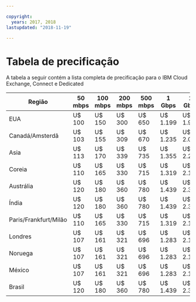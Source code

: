 ```yaml
---

copyright:
  years: 2017, 2018
lastupdated: "2018-11-19"

---
```


# Tabela de precificação

A tabela a seguir contém a lista completa de precificação para o IBM Cloud Exchange, Connect e Dedicated

| Região | 50 mbps | 100 mbps | 200 mbps | 500 mbps | 1 Gbps | 2 Gbps | 5 Gbps | 10 Gbps |
|----|----|----|----|----|----|----|----|----|
| EUA |  U$ 100 | U$ 150 | U$ 300 | U$ 650 | U$ 1.199 | U$ 1.999 | U$ 3.750 | US$ 4.999 |
| Canadá/Amsterdã |  U$ 103 | U$ 155 | U$ 309 | U$ 670 | U$ 1.235 | U$ 2.059 | U$ 3.863 | US$ 5.149 |
| Asia | U$ 113 | U$ 170 | U$ 339 | U$ 735 | U$ 1.355 | U$ 2.259 | U$ 4.238 | US$ 5.649 |
| Coreia | U$ 110 | U$ 165 | U$ 330 | U$ 715 | U$ 1.319 | U$ 2.199 | U$ 4.125 | US$ 5.499 |
| Austrália | U$ 120 | U$ 180 | U$ 360 | U$ 780 | U$ 1.439 | U$ 2.399 | U$ 4.500| US$ 5.999 |
| Índia | U$ 120 | U$ 180 | U$ 360 | U$ 780 | U$ 1.439 | U$ 2.399 | U$ 4.500| US$ 5.999 |
| Paris/Frankfurt/Milão |  U$ 110 | U$ 165 | U$ 330 | U$ 715 | U$ 1.319 | U$ 2.199 | U$ 4.125 | US$ 5.499 |
| Londres |  U$ 107 | U$ 161 | U$ 321 | U$ 696 | U$ 1.283 | U$ 2.139 | U$ 4.013 | US$ 5.349 |
| Noruega | U$ 107 | U$ 161 | U$ 321 | U$ 696 | U$ 1.283 | U$ 2.139 | U$ 4.013 | US$ 5.349 |
| México| U$ 107 | U$ 161 | U$ 321 | U$ 696 | U$ 1.283 | U$ 2.139 | U$ 4.013 | US$ 5.349 |
| Brasil | U$ 120 | U$ 180 | U$ 360 | U$ 780 | U$ 1.439 | U$ 2.399 | U$ 4.500| US$ 5.999 |
